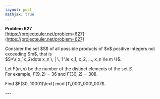 ```yaml
---
layout: post
mathjax: true
---
```

**Problem 627**  
[https://projecteuler.net/problem=627](https://projecteuler.net/problem=627)

<p>Consider the set $S$ of all possible products of $n$ positive integers not exceeding $m$, that is<br /> 
$S=\{ x_1x_2\dots x_n \, | \, 1 \le x_1, x_2, ..., x_n \le m \}$.<br />

Let $F(m,n)$ be the number of the distinct elements of the set $S$.<br />
For example, $F(9, 2) = 36$ and $F(30,2)=308$.</p>

<p>Find $F(30, 10001)\text{ mod }1\,000\,000\,007$.</p>
---
